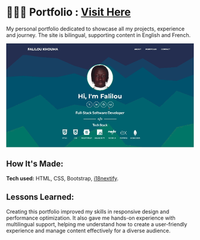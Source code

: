# 🧑🏿‍💻 Portfolio : [Visit Here](http://faliloukhouma.com/)
My personal portfolio dedicated to showcase all my projects, experience and journey. The site is bilingual, supporting  content in English and French.

![alt tag](/assets/img/preview.gif)

## How It's Made:

**Tech used:** HTML, CSS, Bootstrap, [i18nextify](https://github.com/i18next/i18nextify/tree/master).

## Lessons Learned:
Creating this portfolio improved my skills in responsive design and performance optimization. It also gave me hands-on experience with multilingual support, helping me understand how to create a user-friendly experience and manage content effectively for a diverse audience.